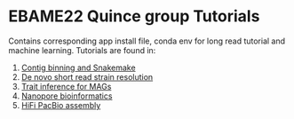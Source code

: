 # EBAME22 Quince group Tutorials
Contains corresponding app install file, conda env for long read tutorial and machine learning. 
Tutorials are found in:
1. [Contig binning and Snakemake](Binning.md)
2. [De novo short read strain resolution](StrainResolution.md)
3. [Trait inference for MAGs](TraitInference.md)
4. [Nanopore bioinformatics](Nanopore.md)
5. [HiFi PacBio assembly](HiFi.md)
